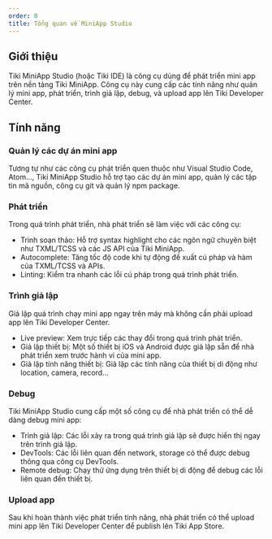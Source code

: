 ```yaml
---
order: 0
title: Tổng quan về MiniApp Studio
---
```


## Giới thiệu

Tiki MiniApp Studio (hoặc Tiki IDE) là công cụ dùng để phát triển mini app trên nền tảng Tiki MiniApp. Công cụ này cung cấp các tính năng như quản lý mini app, phát triển, trình giả lập, debug, và upload app lên Tiki Developer Center.

## Tính năng

### Quản lý các dự án mini app

Tương tự như các công cụ phát triển quen thuộc như Visual Studio Code, Atom..., Tiki MiniApp Studio hỗ trợ tạo các dự án mini app, quản lý các tập tin mã nguồn, công cụ git và quản lý npm package.

### Phát triển

Trong quá trình phát triển, nhà phát triển sẽ làm việc với các công cụ:

* Trình soạn thảo: Hỗ trợ syntax highlight cho các ngôn ngữ chuyên biệt như TXML/TCSS và các JS API của Tiki MiniApp.
* Autocomplete: Tăng tốc độ code khi tự động đề xuất cú pháp và hàm của TXML/TCSS và APIs.
* Linting: Kiểm tra nhanh các lỗi cú pháp trong quá trình phát triển.

### Trình giả lập

Giả lập quá trình chạy mini app ngay trên máy mà không cần phải upload app lên Tiki Developer Center.

* Live preview: Xem trực tiếp các thay đổi trong quá trình phát triển.
* Giả lập thiết bị: Một số thiết bị iOS và Android được giả lập sẵn để nhà phát triển xem trước hành vi của mini app.
* Giả lập tính năng thiết bị: Giả lập các tính năng của thiết bị di động như location, camera, record...

### Debug

Tiki MiniApp Studio cung cấp một số công cụ để nhà phát triển có thể dễ dàng debug mini app:

* Trình giả lập: Các lỗi xảy ra trong quá trình giả lập sẽ được hiển thị ngay trên trình giả lập.
* DevTools: Các lỗi liên quan đến network, storage có thể được debug thông qua công cụ DevTools.
* Remote debug: Chạy thử ứng dụng trên thiết bị di động để debug các lỗi liên quan đến thiết bị.

### Upload app

Sau khi hoàn thành việc phát triển tính năng, nhà phát triển có thể upload mini app lên Tiki Developer Center để publish lên Tiki App Store.
